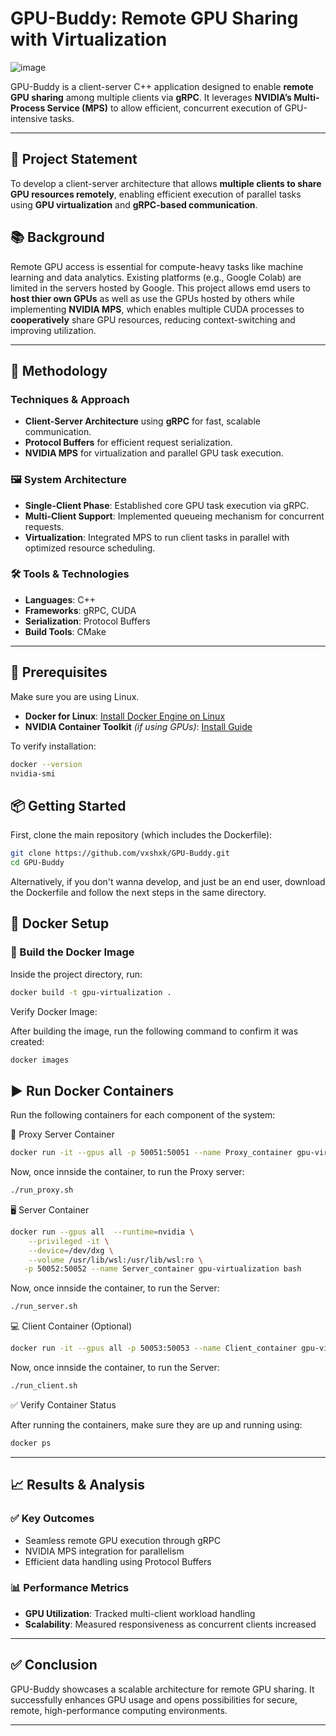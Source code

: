 # GPU-Buddy: Remote GPU Sharing with Virtualization

![image](https://github.com/user-attachments/assets/9b44ccfd-9679-4f0d-a81f-27d97018f98b)

GPU-Buddy is a client-server C++ application designed to enable **remote GPU sharing** among multiple clients via **gRPC**. It leverages **NVIDIA’s Multi-Process Service (MPS)** to allow efficient, concurrent execution of GPU-intensive tasks.

---
## 📌 Project Statement

To develop a client-server architecture that allows **multiple clients to share GPU resources remotely**, enabling efficient execution of parallel tasks using **GPU virtualization** and **gRPC-based communication**.

## 📚 Background

Remote GPU access is essential for compute-heavy tasks like machine learning and data analytics. Existing platforms (e.g., Google Colab) are limited in the servers hosted by Google. This project allows emd users to **host thier own GPUs** as well as use the GPUs hosted by others while implementing **NVIDIA MPS**, which enables multiple CUDA processes to **cooperatively** share GPU resources, reducing context-switching and improving utilization.

---
## 🔧 Methodology

### Techniques & Approach

- **Client-Server Architecture** using **gRPC** for fast, scalable communication.
- **Protocol Buffers** for efficient request serialization.
- **NVIDIA MPS** for virtualization and parallel GPU task execution.

### 🖼️ System Architecture

- **Single-Client Phase**: Established core GPU task execution via gRPC.
- **Multi-Client Support**: Implemented queueing mechanism for concurrent requests.
- **Virtualization**: Integrated MPS to run client tasks in parallel with optimized resource scheduling.

### 🛠 Tools & Technologies

- **Languages**: C++
- **Frameworks**: gRPC, CUDA
- **Serialization**: Protocol Buffers
- **Build Tools**: CMake

---
## 🧰 Prerequisites
Make sure you are using Linux.

- **Docker for Linux**: [Install Docker Engine on Linux](https://docs.docker.com/engine/install/)
- **NVIDIA Container Toolkit** *(if using GPUs)*: [Install Guide](https://docs.nvidia.com/datacenter/cloud-native/container-toolkit/install-guide.html)

To verify installation:

```bash
docker --version
nvidia-smi
```

## 📦 Getting Started

First, clone the main repository (which includes the Dockerfile):

```bash
git clone https://github.com/vxshxk/GPU-Buddy.git
cd GPU-Buddy
```

Alternatively, if you don't wanna develop, and just be an end user, download the Dockerfile and follow the next steps in the same directory.

## 🐳 Docker Setup

### 🔧 Build the Docker Image

Inside the project directory, run:

```bash
docker build -t gpu-virtualization .
```
Verify Docker Image:

After building the image, run the following command to confirm it was created:

```bash
docker images
```

## ▶️ Run Docker Containers
Run the following containers for each component of the system:
   
   
🧩 Proxy Server Container
```bash
docker run -it --gpus all -p 50051:50051 --name Proxy_container gpu-virtualization bash
```
Now, once innside the container, to run the Proxy server:
```bash
./run_proxy.sh
```
   
   
🖥️ Server Container
```bash
docker run --gpus all  --runtime=nvidia \
    --privileged -it \
    --device=/dev/dxg \
    --volume /usr/lib/wsl:/usr/lib/wsl:ro \
   -p 50052:50052 --name Server_container gpu-virtualization bash
```
Now, once innside the container, to run the Server:
```bash
./run_server.sh
```
   
   
💻 Client Container (Optional)
```bash
docker run -it --gpus all -p 50053:50053 --name Client_container gpu-virtualization bash
```
Now, once innside the container, to run the Server:
```bash
./run_client.sh
```

      
✅ Verify Container Status

After running the containers, make sure they are up and running using:

```bash
docker ps
```
---

      
## 📈 Results & Analysis

### ✅ Key Outcomes

- Seamless remote GPU execution through gRPC
- NVIDIA MPS integration for parallelism
- Efficient data handling using Protocol Buffers

### 📊 Performance Metrics

- **GPU Utilization**: Tracked multi-client workload handling
- **Scalability**: Measured responsiveness as concurrent clients increased

---
## ✅ Conclusion

GPU-Buddy showcases a scalable architecture for remote GPU sharing. It successfully enhances GPU usage and opens possibilities for secure, remote, high-performance computing environments.

---

